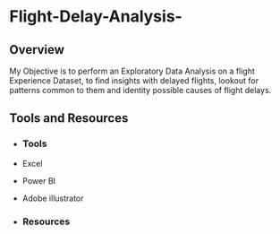 # Flight-Delay-Analysis-

##   Overview

My Objective is to perform an Exploratory Data Analysis on a flight Experience Dataset, to find insights with delayed flights, lookout for patterns common to them and identity possible causes of flight delays. 

##  Tools and Resources

*  ###  Tools
*  Excel

*  Power BI

*  Adobe illustrator


*  ###  Resources


